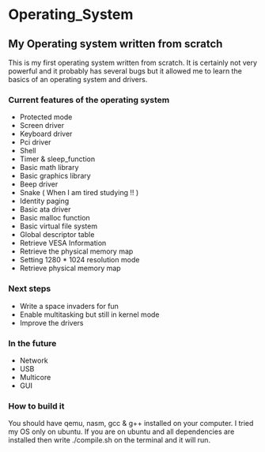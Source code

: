 # Operating_System

## My Operating system written from scratch

This is my first operating system written from scratch. It is certainly not very powerful and it probably has several bugs but it allowed me to learn the basics of an operating system and drivers.

### Current features of the operating system 

* Protected mode
* Screen driver 
* Keyboard driver
* Pci driver
* Shell
* Timer & sleep_function
* Basic math library
* Basic graphics library
* Beep driver
* Snake ( When I am tired studying !! )
* Identity paging
* Basic ata driver
* Basic malloc function
* Basic virtual file system
* Global descriptor table 
* Retrieve VESA Information
* Retrieve the physical memory map
* Setting 1280 * 1024 resolution mode
* Retrieve physical memory map

### Next steps

* Write a space invaders for fun
* Enable multitasking but still in kernel mode 
* Improve the drivers

### In the future

* Network
* USB
* Multicore
* GUI

### How to build it

You should have qemu, nasm, gcc & g++ installed on your computer. I tried my OS only on ubuntu. If you are on ubuntu and all dependencies are installed then write ./compile.sh on the terminal and it will run.
